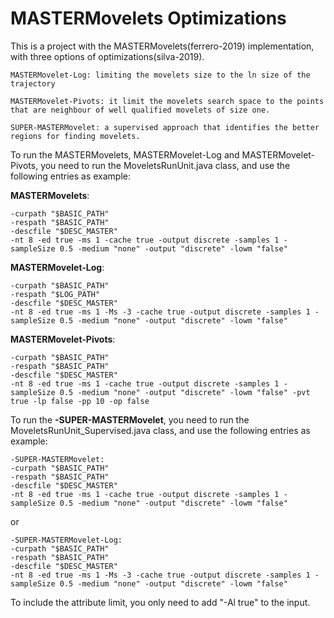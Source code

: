 # MASTERMovelets Optimizations

This is a project with the MASTERMovelets(ferrero-2019) implementation, with three options of optimizations(silva-2019).

    MASTERMovelet-Log: limiting the movelets size to the ln size of the trajectory
    
    MASTERMovelet-Pivots: it limit the movelets search space to the points that are neighbour of well qualified movelets of size one.
    
    SUPER-MASTERMovelet: a supervised approach that identifies the better regions for finding movelets.

To run the MASTERMovelets, MASTERMovelet-Log and MASTERMovelet-Pivots, you need to run the MoveletsRunUnit.java class, and use the following entries as example:

<b>MASTERMovelets</b>:
```
-curpath "$BASIC_PATH" 
-respath "$BASIC_PATH" 
-descfile "$DESC_MASTER"  
-nt 8 -ed true -ms 1 -cache true -output discrete -samples 1 -sampleSize 0.5 -medium "none" -output "discrete" -lowm "false"
```
<b>MASTERMovelet-Log</b>:
```
-curpath "$BASIC_PATH" 
-respath "$LOG_PATH" 
-descfile "$DESC_MASTER"  
-nt 8 -ed true -ms 1 -Ms -3 -cache true -output discrete -samples 1 -sampleSize 0.5 -medium "none" -output "discrete" -lowm "false"
```

<b>MASTERMovelet-Pivots</b>:
```
-curpath "$BASIC_PATH" 
-respath "$BASIC_PATH" 
-descfile "$DESC_MASTER"  
-nt 8 -ed true -ms 1 -cache true -output discrete -samples 1 -sampleSize 0.5 -medium "none" -output "discrete" -lowm "false" -pvt true -lp false -pp 10 -op false
```

To run the <b>-SUPER-MASTERMovelet</b>, you need to run the MoveletsRunUnit_Supervised.java class, and use the following entries as example:
```
-SUPER-MASTERMovelet:
-curpath "$BASIC_PATH" 
-respath "$BASIC_PATH" 
-descfile "$DESC_MASTER"  
-nt 8 -ed true -ms 1 -cache true -output discrete -samples 1 -sampleSize 0.5 -medium "none" -output "discrete" -lowm "false"
```
or

```
-SUPER-MASTERMovelet-Log:
-curpath "$BASIC_PATH" 
-respath "$BASIC_PATH" 
-descfile "$DESC_MASTER"  
-nt 8 -ed true -ms 1 -Ms -3 -cache true -output discrete -samples 1 -sampleSize 0.5 -medium "none" -output "discrete" -lowm "false"
```

To include the attribute limit, you only need to add "-Al true" to the input.
